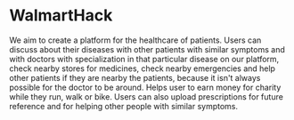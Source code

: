 # WalmartHack

We aim to create a platform for the healthcare of patients. Users can discuss about their diseases with other patients with similar symptoms and with doctors with specialization in that particular disease on our platform, check nearby stores for medicines, check nearby emergencies and help other patients if they are nearby the patients, because it isn't always possible for the doctor to be around. Helps user to earn money for charity while they run, walk or bike. Users can also upload prescriptions for future reference and for helping other people with similar symptoms.
